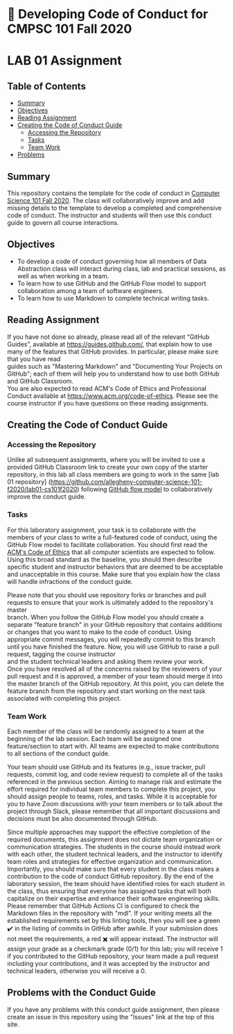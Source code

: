 # :crocodile: Developing Code of Conduct for CMPSC 101 Fall 2020
# LAB 01 Assignment

## Table of Contents
* [Summary](#summary)
* [Objectives](#objectives)
* [Reading Assignment](#reading-assignment)
* [Creating the Code of Conduct Guide](#creating-the-code-of-conduct-guide)
  + [Accessing the Repository](#accessing-the-repository)
  + [Tasks](#tasks)
  + [Team Work](#team-work)
* [Problems](problems-with-the-conduct-guide)

## Summary
This repository contains the template for the code of conduct in [Computer Science 101 Fall
2020](https://cs.allegheny.edu/sites/jjumadinova/teaching/101). The class will
collaboratively improve and add missing details to the template to develop a
completed and comprehensive code of conduct. The instructor and students will
then use this conduct guide to govern all course interactions.

## Objectives
- To develop a code of conduct governing how all members of Data Abstraction
class will interact during class, lab and practical sessions, as well as when
working in a team.
- To learn how to use GitHub and the  GitHub  Flow  model  to  support  
collaboration  among  a team of software engineers.
- To learn how to use Markdown to complete technical writing tasks.

## Reading Assignment
If you have not done so already, please read all of the relevant “GitHub Guides”,
available at https://guides.github.com/, that explain how to use many of the features
that GitHub provides. In  particular,  please  make  sure  that  you  have  read  
guides  such  as  "Mastering  Markdown"  and "Documenting Your Projects on GitHub";
each of them will help you to understand how to use both GitHub and GitHub Classroom.  
You are also expected to read ACM's Code of Ethics and Professional Conduct
available at https://www.acm.org/code-of-ethics. Please see the course instructor
if you have questions on these reading assignments.

## Creating the Code of Conduct Guide

### Accessing the Repository
Unlike all subsequent assignments, where you will be invited to use a provided
GitHub Classroom link to create your own copy of the starter repository, in this
lab all class members are going to work in the same [lab 01 repository]
(https://github.com/allegheny-computer-science-101-f2020/lab01-cs101f2020) following
[GitHub flow model](https://help.github.com/articles/github-flow/) to collaboratively improve
the conduct guide.

### Tasks
For this laboratory assignment,  your  task  is  to  collaborate  with  the  
members  of  your  class  to  write  a  full-featured code of conduct, using
the GitHub Flow model to facilitate collaboration. You should first read the
[ACM's Code of Ethics](https://www.acm.org/code-of-ethics) that all computer
scientists are expected to follow. Using this broad standard as the baseline,
you should then describe specific student and instructor behaviors
that are deemed to be acceptable and unacceptable in this course.
Make sure that you explain how the class will handle infractions of the conduct
guide.

Please note that you should use repository forks or branches and pull requests
to ensure that your  work  is  ultimately  added  to  the  repository's  master  
branch.   When  you  follow  the  GitHub Flow model you should create a separate
"feature branch" in your GitHub repository that contains additions or changes
that you want to make to the code of conduct.  Using appropriate commit messages,
you will repeatedly commit to this branch until you have finished the feature.  Now, you
will  use  GitHub  to  raise  a  pull  request,  tagging  the  course  instructor  
and  the  student  technical leaders and asking them review your work.  
Once you have resolved all of the concerns raised by the reviewers of your pull
request and it is approved, a  member  of  your  team  should  merge  it  into  
the  master  branch  of  the  GitHub  repository.   At this point,  you can
delete the feature branch from the repository and start working on the next
task associated with completing this project.

### Team Work
Each member of the class will be randomly assigned to a team at the beginning
of the lab session. Each team will be assigned one feature/section to start
with. All teams are expected to make contributions to all sections of the conduct
guide.

Your team should use GitHub and its features (e.g., issue tracker, pull requests,
commit log, and code review request) to complete all of the tasks referenced in
the previous section.  Aiming to manage risk and estimate the effort required for
individual team members to complete this project, you should assign people to
teams, roles, and tasks.  While it is acceptable for you to have Zoom
discussions with your team members or to talk about the project through Slack,
please remember that all important discussions and decisions must be also
documented through GitHub.

Since  multiple  approaches  may  support  the  effective  completion  of  the  
required  documents, this assignment does not dictate team organization or
communication strategies.  The students in the course should instead work
with each other, the student technical leaders, and the instructor to identify
team roles and strategies for effective organization and communication.  
Importantly, you should make sure that every student in the class makes a
contribution to the code of conduct GitHub repository.  By the end of the
laboratory session, the team should have identified roles for each student
in the class, thus ensuring that everyone has assigned tasks that will both
capitalize on their expertise and enhance their software engineering skills.
Please remember that GitHub Actions CI is configured to check the Markdown files in
the repository with "mdl".  If your writing meets all the established requirements
set by this linting tools, then you will see a green :heavy_check_mark: in the listing of
commits in GitHub after awhile.  If your submission does not meet the requirements,
a red :heavy_multiplication_x: will appear instead.  The instructor will assign
your grade as a checkmark grade (0/1) for this lab; you will receive 1 if you
contributed to the GitHub repository, your team made a pull request including
your contributions, and it was accepted by the instructor and technical leaders,
otherwise you will receive a 0.

## Problems with the Conduct Guide

If you have any problems with this conduct guide assignment, then please create an issue
in this repository using the "Issues" link at the top of this site.
